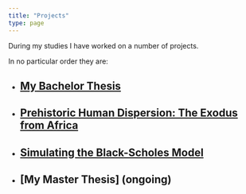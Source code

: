 ```yaml
---
title: "Projects"
type: page
---
```


During my studies I have worked on a number of projects.

In no particular order they are:

- ## [My Bachelor Thesis](/projects/bachelor-thesis/)

- ## [Prehistoric Human Dispersion: The Exodus from Africa](/projects/human-diffusion/)

- ## [Simulating the Black-Scholes Model](/projects/black-scholes/)

- ## [My Master Thesis] (ongoing)
